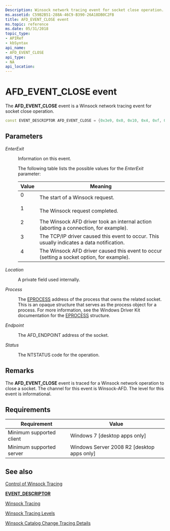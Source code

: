 ```yaml
---
Description: Winsock network tracing event for socket close operation.
ms.assetid: C59B2B51-288A-46C9-B390-26A18DB0C2FB
title: AFD_EVENT_CLOSE event
ms.topic: reference
ms.date: 05/31/2018
topic_type:
- APIRef
- kbSyntax
api_name:
- AFD_EVENT_CLOSE
api_type:
- NA
api_location: 
---
```


# AFD\_EVENT\_CLOSE event

The **AFD\_EVENT\_CLOSE** event is a Winsock network tracing event for socket close operation.


```C++
const EVENT_DESCRIPTOR AFD_EVENT_CLOSE = {0x3e9, 0x0, 0x10, 0x4, 0xf, 0x3e9, 0x8000000000000004};
```



## Parameters

<dl> <dt>

*EnterExit* 
</dt> <dd>

Information on this event.

The following table lists the possible values for the *EnterExit* parameter:



| Value                                                                        | Meaning                                                                                              |
|------------------------------------------------------------------------------|------------------------------------------------------------------------------------------------------|
| <dl> <dt>0</dt> </dl> | The start of a Winsock request.<br/>                                                           |
| <dl> <dt>1</dt> </dl> | The Winsock request completed.<br/>                                                            |
| <dl> <dt>2</dt> </dl> | The Winsock AFD driver took an internal action (aborting a connection, for example).<br/>      |
| <dl> <dt>3</dt> </dl> | The TCP/IP driver caused this event to occur. This usually indicates a data notification.<br/> |
| <dl> <dt>4</dt> </dl> | The Winsock AFD driver caused this event to occur (setting a socket option, for example).<br/> |



 

</dd> <dt>

*Location* 
</dt> <dd>

A private field used internally.

</dd> <dt>

*Process* 
</dt> <dd>

The [EPROCESS](/windows-hardware/drivers/kernel/eprocess) address of the process that owns the related socket. This is an opaque structure that serves as the process object for a process. For more information, see the Windows Driver Kit documentation for the [EPROCESS](/windows-hardware/drivers/kernel/eprocess) structure.

</dd> <dt>

*Endpoint* 
</dt> <dd>

The AFD\_ENDPOINT address of the socket.

</dd> <dt>

*Status* 
</dt> <dd>

The NTSTATUS code for the operation.

</dd> </dl>

## Remarks

The **AFD\_EVENT\_CLOSE** event is traced for a Winsock network operation to close a socket. The channel for this event is Winsock-AFD. The level for this event is informational.

## Requirements



| Requirement | Value |
|-------------------------------------|---------------------------------------------------------|
| Minimum supported client<br/> | Windows 7 \[desktop apps only\]<br/>              |
| Minimum supported server<br/> | Windows Server 2008 R2 \[desktop apps only\]<br/> |



## See also

<dl> <dt>

[Control of Winsock Tracing](control-of-winsock-tracing.md)
</dt> <dt>

[**EVENT\_DESCRIPTOR**](/windows/desktop/api/evntprov/ns-evntprov-event_descriptor)
</dt> <dt>

[Winsock Tracing](winsock-tracing.md)
</dt> <dt>

[Winsock Tracing Levels](winsock-tracing-levels.md)
</dt> <dt>

[Winsock Catalog Change Tracing Details](winsock-layered-service-provider-tracing-event-details.md)
</dt> </dl>

 

